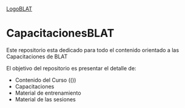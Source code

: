 
[LogoBLAT](Imagenes/IconoBlat.jpg)

# CapacitacionesBLAT
Este repositorio esta dedicado para todo el contenido orientado a las Capacitaciones de BLAT

El objetivo del repositorio es presentar el detalle de:

- Contenido del Curso (())
- Capacitaciones
- Material de entrenamiento
- Material de las sesiones
